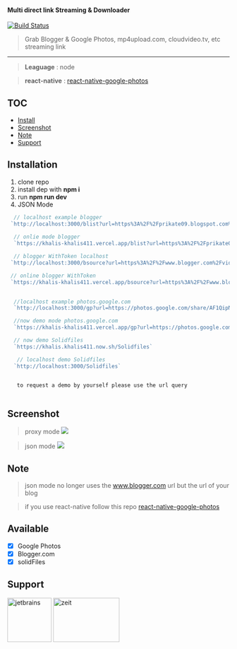 #### Multi direct link Streaming & Downloader

[![Build Status](https://travis-ci.org/khalisafkari/google-photos-etc.svg?branch=master)](https://travis-ci.org/khalisafkari/google-photos-etc)

> Grab Blogger & Google Photos, mp4upload.com, cloudvideo.tv, etc streaming link 
   ****
  > **Leaguage** :  node
  
  > **react-native** : [react-native-google-photos](https://github.com/khalisafkari/react-native-google-photos)
   
## TOC
  * [Install](#installation)
  * [Screenshot](#screenshot)
  * [Note](#note)
  * [Support](#support)

## Installation


 1. clone repo
 2. install dep with  **npm i**
 3. run **npm run dev**
 4. JSON Mode  
 ```js 
   // localhost example blogger 
  `http://localhost:3000/blist?url=https%3A%2F%2Fprikate09.blogspot.com%2F2017%2F10%2Fall-ani-29-oktober-2017-413.html`
          
   // onlie mode blogger
   `https://khalis-khalis411.vercel.app/blist?url=https%3A%2F%2Fprikate09.blogspot.com%2F2017%2F10%2Fall-ani-29-oktober-2017-413.html`

   // blogger WithToken localhost
  `http://localhost:3000/bsource?url=https%3A%2F%2Fwww.blogger.com%2Fvideo.g%3Ftoken%3DAD6v5dw27DkFA4pN3A4ym5njnsCfyh0s8spLVR2z2OfXBPSrTIsYZcHSCrpe6GMfmiO5zVxGf2p4ZBwPX6RlX4_ul7yIdQR4Fv8jXSSoKSeJ-4ZJx3sBW4SwQPIogsCMqB4WNNw_vhw`

  // online blogger WithToken
  `https://khalis-khalis411.vercel.app/bsource?url=https%3A%2F%2Fwww.blogger.com%2Fvideo.g%3Ftoken%3DAD6v5dw27DkFA4pN3A4ym5njnsCfyh0s8spLVR2z2OfXBPSrTIsYZcHSCrpe6GMfmiO5zVxGf2p4ZBwPX6RlX4_ul7yIdQR4Fv8jXSSoKSeJ-4ZJx3sBW4SwQPIogsCMqB4WNNw_vhw`
  

   //localhost example photos.google.com
   `http://localhost:3000/gp?url=https://photos.google.com/share/AF1QipNccwxrdUIfGMkLpt-yA-QxQY7HGqg7_hqIinlPaYxg3rLhZIufTv0qB_fFs4pKYA/photo/AF1QipNRiHEP9DTCQkhhIC1AMah7eMcnm8UN8KTLLW5j?key=TUFuaUtNXzZzdUtsem1iUDNJcFNwbTFqQ3UzWC13`

   //now demo mode photos.google.com
   `https://khalis-khalis411.vercel.app/gp?url=https://photos.google.com/share/AF1QipNccwxrdUIfGMkLpt-yA-QxQY7HGqg7_hqIinlPaYxg3rLhZIufTv0qB_fFs4pKYA/photo/AF1QipNRiHEP9DTCQkhhIC1AMah7eMcnm8UN8KTLLW5j?key=TUFuaUtNXzZzdUtsem1iUDNJcFNwbTFqQ3UzWC13`

   // now demo Solidfiles
   `https://khalis.khalis411.now.sh/Solidfiles`

    // localhost demo Solidfiles
   `http://localhost:3000/Solidfiles`


    to request a demo by yourself please use the url query
   
 ``` 

## Screenshot

> proxy mode
![](https://i.imgur.com/7TfqEUc.png)

> json mode
> ![](https://i.imgur.com/xETf6I7.png)


## Note 
 > json mode no longer uses the www.blogger.com url but the url of your blog
 
 > if you use react-native follow this repo [react-native-google-photos](https://github.com/khalisafkari/react-native-google-photos)
 
 ## Available
 
 * [x] Google Photos
 * [x] Blogger.com 
 * [x] solidFiles
   
## Support
   <div>
        <a href="https://www.jetbrains.com/?from=https://github.com/khalisafkari/google-photos-etc"><img src="https://i.ibb.co/jwhfW4j/jetbrains.png" alt="jetbrains" width="100" height="100" border="0"></a>
         <a href="https://kutt.it/2ew2Sx"><img src="https://assets.zeit.co/image/upload/front/assets/design/white-full-logo.png" alt="zeit" width="150" height="100" border="0"></a>
   </div>

